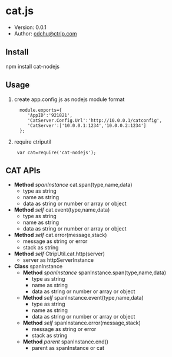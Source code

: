 # cat.js #

- Version: 0.0.1
- Author: cdchu@ctrip.com

## Install ##

npm install cat-nodejs

## Usage ##

1. create app.config.js as nodejs module format

	     module.exports={
	     	'AppID':'921821',
	     	'CatServer.Config.Url':'http://10.0.0.1/catconfig',
			'CatServer':['10.0.0.1:1234','10.0.0.2:1234']
	     };

2. require ctriputil

		var cat=require('cat-nodejs');


## CAT APIs ##

- **Method** *spanInstance* cat.span(type,name,data)
	- type as string
	- name as string
	- data as string or number or array or object
- **Method** *self* cat.event(type,name,data)
	- type as string
	- name as string
	- data as string or number or array or object
- **Method** *self* cat.error(message,stack)
	- message as string or error
	- stack as string
- **Method** *self* CtripUtil.cat.http(server)
	- server as httpServerInstance
- **Class** spanInstance
	- **Method** *spanInstance* spanInstance.span(type,name,data)
		- type as string
		- name as string
		- data as string or number or array or object
	- **Method** *self* spanInstance.event(type,name,data)
		- type as string
		- name as string
		- data as string or number or array or object
	- **Method** *self* spanInstance.error(message,stack)
		- message as string or error
		- stack as string
	- **Method** *parent* spanInstance.end()
		- parent as spanInstance or cat
